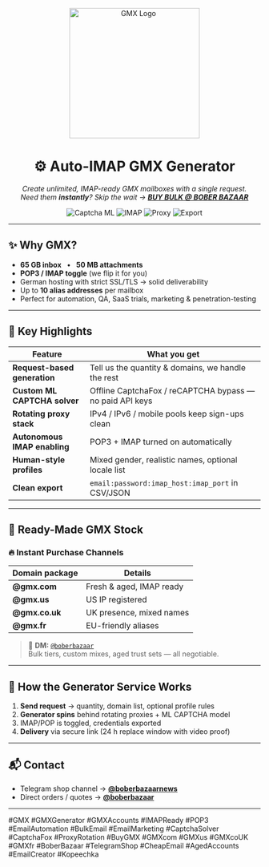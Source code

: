 <!-- ─────────────────── HERO ─────────────────── -->
<p align="center">
  <a href="https://t.me/boberbazaar">
    <img src="https://upload.wikimedia.org/wikipedia/commons/c/c7/GMX-Logo.png"
         alt="GMX Logo" width="260">
  </a>
</p>

<h1 align="center">⚙️ Auto-IMAP GMX Generator</h1>
<p align="center"><em>
  Create unlimited, IMAP-ready GMX mailboxes with a single request.<br>
  Need them <strong>instantly</strong>? Skip the wait &rarr;
  <a href="https://t.me/boberbazaar"><strong>BUY BULK @ BOBER BAZAAR</strong></a>
</em></p>

<!-- ─────────────────── BADGES ─────────────────── -->
<p align="center">
  <img src="https://img.shields.io/badge/Captcha-ML Solver-orange?logo=OpenAI" alt="Captcha ML">
  <img src="https://img.shields.io/badge/IMAP-Auto%20Enabled-brightgreen"       alt="IMAP">
  <img src="https://img.shields.io/badge/Proxy-Rotation-blue"                  alt="Proxy">
  <img src="https://img.shields.io/badge/Export-CSV & JSON-yellow"             alt="Export">
</p>

---

## ✨ Why GMX?

* **65 GB inbox** &ensp;•&ensp; **50 MB attachments**  
* **POP3 / IMAP toggle** (we flip it for you)  
* German hosting with strict SSL/TLS → solid deliverability  
* Up to **10 alias addresses** per mailbox  
* Perfect for automation, QA, SaaS trials, marketing & penetration-testing

---

## 🚀 Key Highlights

| Feature | What you get |
|---------|--------------|
| **Request-based generation** | Tell us the quantity & domains, we handle the rest |
| **Custom ML CAPTCHA solver** | Offline CaptchaFox / reCAPTCHA bypass — no paid API keys |
| **Rotating proxy stack** | IPv4 / IPv6 / mobile pools keep sign-ups clean |
| **Autonomous IMAP enabling** | POP3 + IMAP turned on automatically |
| **Human-style profiles** | Mixed gender, realistic names, optional locale list |
| **Clean export** | `email:password:imap_host:imap_port` in CSV/JSON |

---

## 🛒 Ready-Made GMX Stock

### 🔥 **Instant Purchase Channels**

| Domain package | Details |
|----------------|---------|
| **@gmx.com**   | Fresh & aged, IMAP ready |
| **@gmx.us**    | US IP registered |
| **@gmx.co.uk** | UK presence, mixed names |
| **@gmx.fr**    | EU-friendly aliases |

> 💬 **DM:** [`@boberbazaar`](https://t.me/boberbazaar)  
> Bulk tiers, custom mixes, aged trust sets — all negotiable.

---

## 📩 How the Generator Service Works

1. **Send request** → quantity, domain list, optional profile rules  
2. **Generator spins** behind rotating proxies + ML CAPTCHA model  
3. IMAP/POP is toggled, credentials exported  
4. **Delivery** via secure link (24 h replace window with video proof)

---

## 📬 Contact

* Telegram shop channel → **[@boberbazaarnews](https://t.me/boberbazaarnews)**  
* Direct orders / quotes → **[@boberbazaar](https://t.me/boberbazaar)**  

---

<!-- ────────────────── HASHTAG SEO ────────────────── -->
#GMX #GMXGenerator #GMXAccounts #IMAPReady #POP3 #EmailAutomation
#BulkEmail #EmailMarketing #CaptchaSolver #CaptchaFox #ProxyRotation
#BuyGMX #GMXcom #GMXus #GMXcoUK #GMXfr #BoberBazaar #TelegramShop
#CheapEmail #AgedAccounts #EmailCreator #Kopeechka
